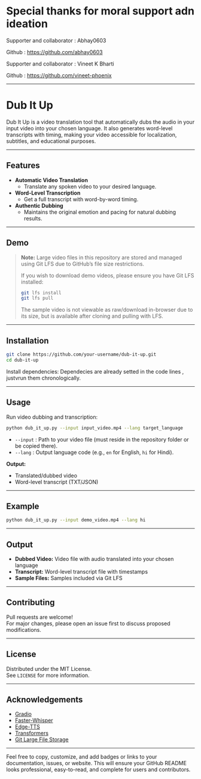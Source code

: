 # Special thanks for moral support adn ideation 
Supporter and collaborator : Abhay0603 

Github : https://github.com/abhay0603

Supporter and collaborator  : Vineet K Bharti

Github : https://github.com/vineet-phoenix
***

# Dub It Up

Dub It Up is a video translation tool that automatically dubs the audio in your input video into your chosen language. It also generates word-level transcripts with timing, making your video accessible for localization, subtitles, and educational purposes.

***

## Features

- **Automatic Video Translation**
  - Translate any spoken video to your desired language.
- **Word-Level Transcription**
  - Get a full transcript with word-by-word timing.
- **Authentic Dubbing**
  - Maintains the original emotion and pacing for natural dubbing results.

***

## Demo

> **Note:** Large video files in this repository are stored and managed using Git LFS due to GitHub’s file size restrictions.
>
> If you wish to download demo videos, please ensure you have Git LFS installed:
>
> ```bash
> git lfs install
> git lfs pull
> ```
>
> The sample video is not viewable as raw/download in-browser due to its size, but is available after cloning and pulling with LFS.

***

## Installation

```bash
git clone https://github.com/your-username/dub-it-up.git
cd dub-it-up
```

Install dependencies:
Dependecies are already setted in the code lines , justvrun them chronologically.

***

## Usage

Run video dubbing and transcription:

```bash
python dub_it_up.py --input input_video.mp4 --lang target_language
```
- `--input` : Path to your video file (must reside in the repository folder or be copied there).
- `--lang` : Output language code (e.g., `en` for English, `hi` for Hindi).

**Output:**
- Translated/dubbed video
- Word-level transcript (TXT/JSON)

***

## Example

```bash
python dub_it_up.py --input demo_video.mp4 --lang hi
```

***

## Output

- **Dubbed Video:** Video file with audio translated into your chosen language
- **Transcript:** Word-level transcript file with timestamps
- **Sample Files:** Samples included via Git LFS

***

## Contributing

Pull requests are welcome!  
For major changes, please open an issue first to discuss proposed modifications.

***

## License

Distributed under the MIT License.  
See `LICENSE` for more information.

***

## Acknowledgements

- [Gradio](https://gradio.app)
- [Faster-Whisper](https://github.com/SYSTRAN/faster-whisper)
- [Edge-TTS](https://github.com/ranyelhousieny/edge-tts)
- [Transformers](https://github.com/huggingface/transformers)
- [Git Large File Storage](https://git-lfs.com)

***

Feel free to copy, customize, and add badges or links to your documentation, issues, or website. This will ensure your GitHub README looks professional, easy-to-read, and complete for users and contributors.
